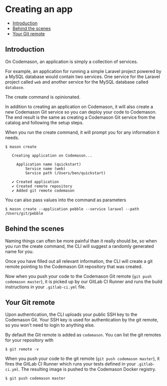 # Creating an app

- [Introduction](#introduction)
- [Behind the scenes](#behind-the-scenes)
- [Your Git remote](#git-remote)

<a name="introduction"></a>
## Introduction
On Codemason, an application is simply a collection of services. 

For example, an application for running a simple Laravel project powered by a MySQL database would contain two services. One service for the Laravel project called `web` and another service for the MySQL database called `database`.

The create command is opinionated. 

In addition to creating an application on Codemason, it will also create a new Codemason Git service so you can deploy your code to Codemason. The end result is the same as creating a Codemason Git service from the catalog and following the setup steps.

When you run the create command, it will prompt you for any information it needs.
```
$ mason create 

   Creating application on Codemason...

⁣     Application name (quickstart)
⁣         Service name (web)
⁣         Service path (/Users/ben/quickstart)

   ✔ Created application
   ✔ Created remote repository
   ✔ Added git remote codemason
```

You can also pass values into the command as parameters 
```
$ mason create --application pebble --service laravel --path /Users/git/pebble
```

<a name="behind-the-scenes"></a>
## Behind the scenes 
Naming things can often be more painful than it really should be, so when you run the create command, the CLI will suggest a randomly generated name for you.

Once you have filled out all relevant information, the CLI will create a git remote pointing to the Codemason Git repository that was created.

Now when you push your code to the Codemason Git remote (`git push codemason master`), it is picked up by our GitLab CI Runner and runs the build instructions in your `.gitlab-ci.yml` file.

<a name="git-remote"></a>
## Your Git remote 
Upon authentication, the CLI uploads your public SSH key to the Codemason Git. Your SSH key is used for authentication by the git remote, so you won't need to login to anything else. 

By default the Git remote is added as `codemason`. You can list the git remotes for your repository with 
```
$ git remote -v 
```

When you push your code to the git remote (`git push codemason master`), it fires the GitLab CI Runner which runs your tests defined in your `.gitlab-ci.yml`. The resulting image is pushed to the Codemason Docker registry. 
```
$ git push codemason master
```

